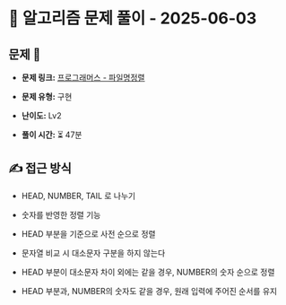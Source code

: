 # 📝 알고리즘 문제 풀이 - 2025-06-03

## 문제 📖

- **문제 링크:** [프로그래머스 - 파일명정렬](https://school.programmers.co.kr/learn/courses/30/lessons/17686#)

- **문제 유형:** 구현

- **난이도:** Lv2

- **풀이 시간:** ⏳ 47분

## ✍ 접근 방식

- HEAD, NUMBER, TAIL 로 나누기
- 숫자를 반영한 정렬 기능

- HEAD 부분을 기준으로 사전 순으로 정렬
- 문자열 비교 시 대소문자 구분을 하지 않는다
- HEAD 부분이 대소문자 차이 외에는 같을 경우, NUMBER의 숫자 순으로 정렬
- HEAD 부분과, NUMBER의 숫자도 같을 경우, 원래 입력에 주어진 순서를 유지
